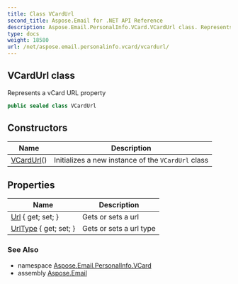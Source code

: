 ```yaml
---
title: Class VCardUrl
second_title: Aspose.Email for .NET API Reference
description: Aspose.Email.PersonalInfo.VCard.VCardUrl class. Represents a vCard URL property
type: docs
weight: 18580
url: /net/aspose.email.personalinfo.vcard/vcardurl/
---
```

## VCardUrl class

Represents a vCard URL property

```csharp
public sealed class VCardUrl
```

## Constructors

| Name | Description |
| --- | --- |
| [VCardUrl](vcardurl/)() | Initializes a new instance of the `VCardUrl` class |

## Properties

| Name | Description |
| --- | --- |
| [Url](../../aspose.email.personalinfo.vcard/vcardurl/url/) { get; set; } | Gets or sets a url |
| [UrlType](../../aspose.email.personalinfo.vcard/vcardurl/urltype/) { get; set; } | Gets or sets a url type |

### See Also

* namespace [Aspose.Email.PersonalInfo.VCard](../../aspose.email.personalinfo.vcard/)
* assembly [Aspose.Email](../../)


